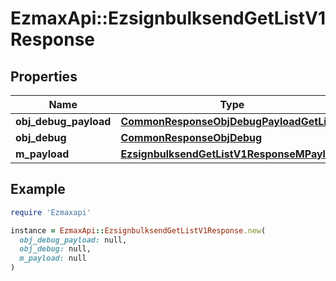 # EzmaxApi::EzsignbulksendGetListV1Response

## Properties

| Name | Type | Description | Notes |
| ---- | ---- | ----------- | ----- |
| **obj_debug_payload** | [**CommonResponseObjDebugPayloadGetList**](CommonResponseObjDebugPayloadGetList.md) |  |  |
| **obj_debug** | [**CommonResponseObjDebug**](CommonResponseObjDebug.md) |  | [optional] |
| **m_payload** | [**EzsignbulksendGetListV1ResponseMPayload**](EzsignbulksendGetListV1ResponseMPayload.md) |  |  |

## Example

```ruby
require 'Ezmaxapi'

instance = EzmaxApi::EzsignbulksendGetListV1Response.new(
  obj_debug_payload: null,
  obj_debug: null,
  m_payload: null
)
```

